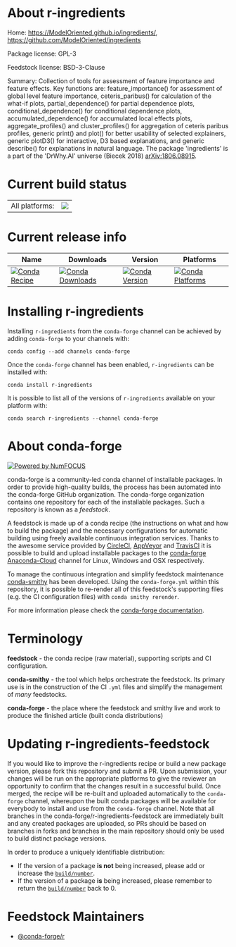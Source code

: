 About r-ingredients
===================

Home: https://ModelOriented.github.io/ingredients/, https://github.com/ModelOriented/ingredients

Package license: GPL-3

Feedstock license: BSD-3-Clause

Summary: Collection of tools for assessment of feature importance and feature effects. Key functions are: feature_importance() for assessment of global level feature importance, ceteris_paribus() for calculation of the what-if plots, partial_dependence() for partial dependence plots, conditional_dependence() for conditional dependence plots, accumulated_dependence() for accumulated local effects plots, aggregate_profiles() and cluster_profiles() for aggregation of ceteris paribus profiles, generic print() and plot() for better usability of selected explainers, generic plotD3() for interactive, D3 based explanations, and generic describe() for explanations in natural language. The package 'ingredients' is a part of the 'DrWhy.AI' universe (Biecek 2018) <arXiv:1806.08915>.



Current build status
====================


<table><tr><td>All platforms:</td>
    <td>
      <a href="https://dev.azure.com/conda-forge/feedstock-builds/_build/latest?definitionId=9553&branchName=master">
        <img src="https://dev.azure.com/conda-forge/feedstock-builds/_apis/build/status/r-ingredients-feedstock?branchName=master">
      </a>
    </td>
  </tr>
</table>

Current release info
====================

| Name | Downloads | Version | Platforms |
| --- | --- | --- | --- |
| [![Conda Recipe](https://img.shields.io/badge/recipe-r--ingredients-green.svg)](https://anaconda.org/conda-forge/r-ingredients) | [![Conda Downloads](https://img.shields.io/conda/dn/conda-forge/r-ingredients.svg)](https://anaconda.org/conda-forge/r-ingredients) | [![Conda Version](https://img.shields.io/conda/vn/conda-forge/r-ingredients.svg)](https://anaconda.org/conda-forge/r-ingredients) | [![Conda Platforms](https://img.shields.io/conda/pn/conda-forge/r-ingredients.svg)](https://anaconda.org/conda-forge/r-ingredients) |

Installing r-ingredients
========================

Installing `r-ingredients` from the `conda-forge` channel can be achieved by adding `conda-forge` to your channels with:

```
conda config --add channels conda-forge
```

Once the `conda-forge` channel has been enabled, `r-ingredients` can be installed with:

```
conda install r-ingredients
```

It is possible to list all of the versions of `r-ingredients` available on your platform with:

```
conda search r-ingredients --channel conda-forge
```


About conda-forge
=================

[![Powered by NumFOCUS](https://img.shields.io/badge/powered%20by-NumFOCUS-orange.svg?style=flat&colorA=E1523D&colorB=007D8A)](http://numfocus.org)

conda-forge is a community-led conda channel of installable packages.
In order to provide high-quality builds, the process has been automated into the
conda-forge GitHub organization. The conda-forge organization contains one repository
for each of the installable packages. Such a repository is known as a *feedstock*.

A feedstock is made up of a conda recipe (the instructions on what and how to build
the package) and the necessary configurations for automatic building using freely
available continuous integration services. Thanks to the awesome service provided by
[CircleCI](https://circleci.com/), [AppVeyor](https://www.appveyor.com/)
and [TravisCI](https://travis-ci.com/) it is possible to build and upload installable
packages to the [conda-forge](https://anaconda.org/conda-forge)
[Anaconda-Cloud](https://anaconda.org/) channel for Linux, Windows and OSX respectively.

To manage the continuous integration and simplify feedstock maintenance
[conda-smithy](https://github.com/conda-forge/conda-smithy) has been developed.
Using the ``conda-forge.yml`` within this repository, it is possible to re-render all of
this feedstock's supporting files (e.g. the CI configuration files) with ``conda smithy rerender``.

For more information please check the [conda-forge documentation](https://conda-forge.org/docs/).

Terminology
===========

**feedstock** - the conda recipe (raw material), supporting scripts and CI configuration.

**conda-smithy** - the tool which helps orchestrate the feedstock.
                   Its primary use is in the construction of the CI ``.yml`` files
                   and simplify the management of *many* feedstocks.

**conda-forge** - the place where the feedstock and smithy live and work to
                  produce the finished article (built conda distributions)


Updating r-ingredients-feedstock
================================

If you would like to improve the r-ingredients recipe or build a new
package version, please fork this repository and submit a PR. Upon submission,
your changes will be run on the appropriate platforms to give the reviewer an
opportunity to confirm that the changes result in a successful build. Once
merged, the recipe will be re-built and uploaded automatically to the
`conda-forge` channel, whereupon the built conda packages will be available for
everybody to install and use from the `conda-forge` channel.
Note that all branches in the conda-forge/r-ingredients-feedstock are
immediately built and any created packages are uploaded, so PRs should be based
on branches in forks and branches in the main repository should only be used to
build distinct package versions.

In order to produce a uniquely identifiable distribution:
 * If the version of a package **is not** being increased, please add or increase
   the [``build/number``](https://conda.io/docs/user-guide/tasks/build-packages/define-metadata.html#build-number-and-string).
 * If the version of a package **is** being increased, please remember to return
   the [``build/number``](https://conda.io/docs/user-guide/tasks/build-packages/define-metadata.html#build-number-and-string)
   back to 0.

Feedstock Maintainers
=====================

* [@conda-forge/r](https://github.com/conda-forge/r/)

